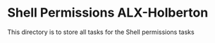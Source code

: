 # Shell Permissions ALX-Holberton
This directory is to store all tasks for the Shell permissions tasks
